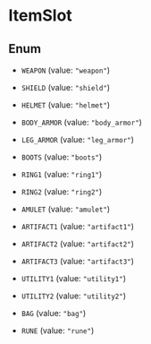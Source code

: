 

# ItemSlot

## Enum


* `WEAPON` (value: `"weapon"`)

* `SHIELD` (value: `"shield"`)

* `HELMET` (value: `"helmet"`)

* `BODY_ARMOR` (value: `"body_armor"`)

* `LEG_ARMOR` (value: `"leg_armor"`)

* `BOOTS` (value: `"boots"`)

* `RING1` (value: `"ring1"`)

* `RING2` (value: `"ring2"`)

* `AMULET` (value: `"amulet"`)

* `ARTIFACT1` (value: `"artifact1"`)

* `ARTIFACT2` (value: `"artifact2"`)

* `ARTIFACT3` (value: `"artifact3"`)

* `UTILITY1` (value: `"utility1"`)

* `UTILITY2` (value: `"utility2"`)

* `BAG` (value: `"bag"`)

* `RUNE` (value: `"rune"`)



